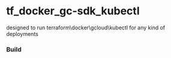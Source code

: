 # tf_docker_gc-sdk_kubectl

designed to run terraform\docker\gcloud\kubectl for any kind of deployments

### Build

```

```